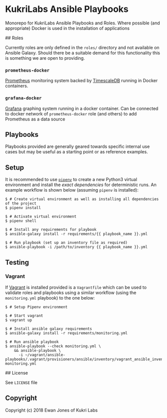 # KukriLabs Ansible Playbooks

Monorepo for KukriLabs Ansible Playbooks and Roles. Where possible (and appropriate) Docker is used in the installation of applications 

## Roles

Currently roles are only defined in the `roles/` directory and not available on Ansible Galaxy. Should there be a suitable demand for this functionality this is something we are open to providing.

### `prometheus-docker`

[Prometheus](https://prometheus.io/) monitoring system backed by [TimescaleDB](https://www.timescale.com/) running in Docker containers. 

### `grafana-docker`

[Grafana](https://grafana.com/) graphing system running in a docker container. Can be connected to docker network of `prometheus-docker` role (and others) to add Prometheus as a data source

## Playbooks

Playbooks provided are generally geared towards specific internal use cases but may be useful as a starting point or as reference examples.

## Setup

It is recommended to use [`pipenv`](https://pipenv.readthedocs.io/en/latest/) to create a new Python3 virtual environment and install the _exact dependencies_ for deterministic runs. An example workflow is shown below (assuming `pipenv` is installed):

```
$ # Create virtual environment as well as installing all dependencies of the project
$ pipenv install

$ # Activate virtual environment
$ pipenv shell

$ # Install any requirements for playbook
$ ansible-galaxy install -r requirements/{{ playbook_name }}.yml

$ # Run playbook (set up an inventory file as required)
$ ansible-playbook -i /path/to/inventory {{ playbook_name }}.yml
```

## Testing

### Vagrant

If [Vagrant](https://www.vagrantup.com/) is installed provided is a `Vagrantfile` which can be used to validate roles and playbooks using a similar workflow (using the `monitoring.yml` playbook) to the one below:

```
$ # Setup Pipenv environment

$ # Start vagrant
$ vagrant up

$ # Install ansible galaxy requirements
$ ansible-galaxy install -r requirements/monitoring.yml

$ # Run ansible playbook
$ ansible-playbook --check monitoring.yml \
    && ansible-playbook \
      -i ~/vagrant/ansible-playbooks/.vagrant/provisioners/ansible/inventory/vagrant_ansible_inventory monitoring.yml
```

## License 

See `LICENSE` file

## Copyright

Copyright (c) 2018 Ewan Jones of Kukri Labs
